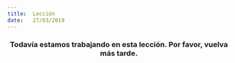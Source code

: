 ```yaml
---
title:  Lección
date:   27/03/2019
---
```


### <center>Todavía estamos trabajando en esta lección. Por favor, vuelva más tarde.</center>